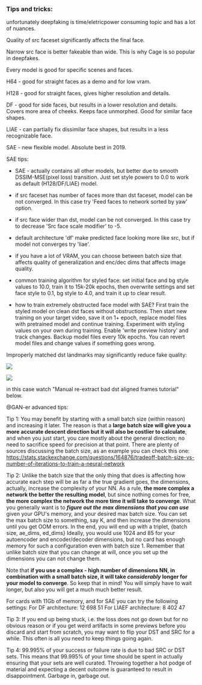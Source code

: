 ### **Tips and tricks**:

unfortunately deepfaking is time/eletricpower consuming topic and has a lot of nuances.

Quality of src faceset significantly affects the final face.

Narrow src face is better fakeable than wide. This is why Cage is so popular in deepfakes.

Every model is good for specific scenes and faces.

H64 - good for straight faces as a demo and for low vram.

H128 - good for straight faces, gives higher resolution and details.

DF - good for side faces, but results in a lower resolution and details. Covers more area of cheeks. Keeps face unmorphed. Good for similar face shapes.

LIAE - can partially fix dissimilar face shapes, but results in a less recognizable face.

SAE - new flexible model. Absolute best in 2019.

SAE tips:

- SAE - actually contains all other models, but better due to smooth DSSIM-MSE(pixel loss) transition. Just set style powers to 0.0 to work as default (H128/DF/LIAE) model.

- if src faceset has number of faces more than dst faceset, model can be not converged. In this case try 'Feed faces to network sorted by yaw' option.

- if src face wider than dst, model can be not converged. In this case try to decrease 'Src face scale modifier' to -5.

- default architecture 'df' make predicted face looking more like src, but if model not converges try 'liae'.

- if you have a lot of VRAM, you can choose between batch size that affects quality of generalization and enc/dec dims that affects image quality.

- common training algorithm for styled face: set initial face and bg style values to 10.0, train it to 15k-20k epochs, then overwrite settings and set face style to 0.1, bg style to 4.0, and train it up to clear result.

- how to train extremely obstructed face model with SAE? First train the styled model on clean dst faces without obstructions. Then start new training on your target video, save it on 1+ epoch, replace model files with pretrained model and continue training. Experiment with styling values on your own during training. Enable 'write preview history' and track changes. Backup model files every 10k epochs. You can revert model files and change values if something goes wrong.

Improperly matched dst landmarks may significantly reduce fake quality:

![](https://github.com/iperov/DeepFaceLab/blob/master/doc/Tips_improperly_dst_landmarks_0.jpg)

![](https://github.com/iperov/DeepFaceLab/blob/master/doc/Tips_improperly_dst_landmarks_1.jpg)

in this case watch "Manual re-extract bad dst aligned frames tutorial" below.

@GAN-er advanced tips:

Tip 1:
You may benefit by starting with a small batch size (within reason) and increasing it later. The reason is that a **large batch size will give you a more accurate descent direction but it will also be costlier to calculate**, and when you just start, you care mostly about the general direction; no need to sacrifice speed for precision at that point. There are plenty of sources discussing the batch size, as an example you can check this one:
https://stats.stackexchange.com/questions/164876/tradeoff-batch-size-vs-number-of-iterations-to-train-a-neural-network

Tip 2:
Unlike the batch size that the only thing that does is affecting how accurate each step will be as far a the true gradient goes, the dimensions, actually, increase the complexity of your NN. As a rule, **the more complex a network the better the resulting model**, but since nothing comes for free, **the more complex the network the more time it will take to converge**.
What you generally want is to **_figure out the max dimensions that you can use_** given your GPU's memory, and your desired max batch size.
You can set the max batch size to something, say K, and then increase the dimensions until you get OOM errors. In the end, you will end up with a triplet, {batch size, ae_dims, ed_dims}
Ideally, you would use 1024 and 85 for your autoencoder and encoder/decoder dimensions, but no card has enough memory for such a configuration even with batch size 1.
Remember that unlike batch size that you can change at will, once you set up the dimensions you can not change them.

Note that **if you use a complex - high number of dimensions NN, in combination with a small batch size, it will take _considerably_ longer for your model to converge**. So keep that in mind! You will simply have to wait longer, but also you will get a much much better result.

For cards with 11Gb of memory, and for SAE you can try the following settings:
For DF architecture: 12 698 51
For LIAEF architecture: 8 402 47

Tip 3:
If you end up being stuck, i.e. the loss does not go down but for no obvious reason or if you get weird artifacts in some previews before you discard and start from scratch, you may want to flip your DST and SRC for a while. This often is all you need to keep things going again.

Tip 4:
99.995% of your success or failure rate is due to bad SRC or DST sets. This means that 99.995% of your time should be spent in actually ensuring that your sets are well curated. Throwing together a hot podge of material and expecting a decent outcome is guaranteed to result in disappointment. Garbage in, garbage out.
